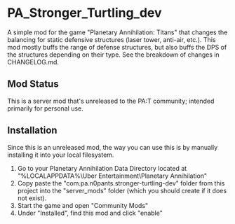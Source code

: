 # PA_Stronger_Turtling_dev
A simple mod for the game "Planetary Annihilation: Titans" that changes the balancing for static defensive structures (laser tower, anti-air, etc.). This mod mostly buffs the range of defense structures, but also buffs the DPS of the structures depending on their type. See the breakdown of changes in CHANGELOG.md.

## Mod Status
This is a server mod that's unreleased to the PA:T community; intended primarily for personal use.

## Installation
Since this is an unreleased mod, the way you can use this is by manually installing it into your local filesystem.

1. Go to your Planetary Annihilation Data Directory located at "%LOCALAPPDATA%\Uber Entertainment\Planetary Annihilation"
2. Copy paste the "com.pa.n0pants.stronger-turtling-dev" folder from this project into the "server_mods" folder (which you should create if it does not exist).
3. Start the game and open "Community Mods"
4. Under "Installed", find this mod and click "enable"